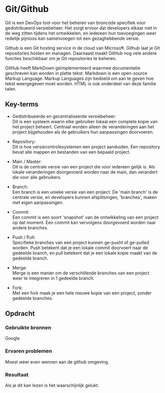 # Git/Github
Git is een DevOps tool voor het beheren van broncode specifiek voor gedistribueerd versiebeheer. Het zorgt ervoor dat developers elkaar niet in de weg zitten tijdens het ontwikkelen, en iedereen hun toevoegingen weer redelijk pijnloos kan samenvoegen tot een gezaghebbende versie.

Github is een Git hosting service in de cloud van Microsoft. Github laat je Git repositories hosten en managen. Daarnaast maakt GitHub nog vele andere functies beschikbaar om je Git repositories te beheren. 

GitHub heeft MarkDown geïmplementeerd waarmee documentatie geschreven kan worden in platte tekst. Markdown is een open-source Markup Language. Markup Languages zijn bedoeld om aan te geven hoe tekst weergegeven moet worden. HTML is ook onderdeel van deze familie talen.

## Key-terms
- Gedistribueerde en gecentraliseerde versiebeheer:  
Dit is een systeem waarin elke gebruiker lokaal een complete kopie van het project beheert. Centraal worden alleen de veranderingen aan het project bijgehouden als de gebruikers hun aanpassingen doorvoeren.


- Repository:  
Dit is hoe versiecontrolesystemen een project aanduiden. Een repository bevat alle mappen en bestanden van een bepaald project.


- Main / Master:  
Dit is de centrale versie van een project die voor iedereen gelijk is. Als lokale veranderingen doorgevoerd worden naar de main, dan verandert die voor alle gebruikers.


- Branch:  
Een branch is een unieke versie van een project. De 'main branch' is de centrale versie, en developers kunnen afsplitsingen, 'branches', maken met eigen aanpassingen.


- Commit:  
Een commit is een soort 'snapshot' van de ontwikkeling van een project op dat moment. Een commit kan vervolgens doorgevoerd worden naar andere branches.


- Push / Pull:  
Specifieke branches van een project kunnen ge-pusht of ge-pulled worden. Push betekent dat je een lokale commit doorvoert naar de gedeelde branch, en pull betekent dat je een lokale kopie maakt van de gedeelde branch.


- Merge:  
Merge is een manier om de verschillende branches van een project weer te integreren in 1 gedeelde branch.


- Fork:  
Met een fork maak je een hele nieuwe kopie van een project, zonder gedeelde branches.

## Opdracht
### Gebruikte bronnen
Google
### Ervaren problemen
Moest weer even wennen aan de github omgeving.
### Resultaat
Als je dit kan lezen is het waarschijnlijk gelukt.
